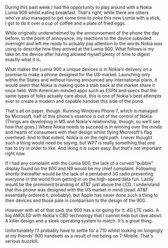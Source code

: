 During this past week I had the opportunity to play around with a Nokia Lumia 900 whilst eating breakfast. That's right, while there are others who've also managed to get some time to poke this new Lumia with a stick, I got to do it over a cup of coffee and a plate of fried eggs.

While originally underwhelmed by the announcement of the phone the day before, to the point of annoyance, my reactions to the device subsided overnight and left me ready to actually pay attention to the words Nokia was using to describe how they arrived at the Lumia 900. What follows is my take on the device after having allowed myself plenty of time to digest exactly what it is.

What makes the Lumia 900 a unique devices is in Nokia's delivery on a promise to make a phone designed for the US-market. Launching only within the States and without having announced any international plans, it would seem that Nokia is making quite a stab back at the market share it once held. With American-minded apps such as ESPN and specs that the same types of folks actually care about, this is one of Nokia's best attempts ever to create a modern and capable handset this side of the pond.

That's all on paper, though. Running Windows Phone 7, which is managed by Microsoft, half of this phone's essence is out of the control of Nokia. (Things are developing in MS and Nokia's relationship, though, so we'll see how that goes.) Where Nokia needs to succeed is in winning over the minds and hearts of consumers with their design whilst flying Microsoft's flag overhead. And to that extent, Nokia is on the right path. I never thought such a thing would need be saying, but WP7 is really something that one has to try in order to like. And liking it is super easy. But that's not important right now.

If I had any complaint with the Lumia 900, the lack of a curved "bubble" display found on the 800 and N9 would be my chief complaint. Following shortly thereafter would be the lack of a pentaband 3G radio preventing everyone in the world from getting in on the high-speed data fun. Lastly would be the prominent branding of AT&T just above the LCD. I understand that this phone was designed with the US market in mind (read: AT&T essentially ordered it, probably), but Apple has never done such a thing to their devices and those pale in comparison to the design of the 900.

However with all of that said, the 900 has a lot going for it. 4G LTE radio. A big AMOLED with Nokia's CBD technology that I cannot help but rave about. A killer design and a sleek operating system to match. It's a great thing.

Unfortunately I'll probably have to settle for a 710 whilst looking on longingly at my friends' 900 handsets as a result of me being on T-Mobile. That's serious buzzkill.